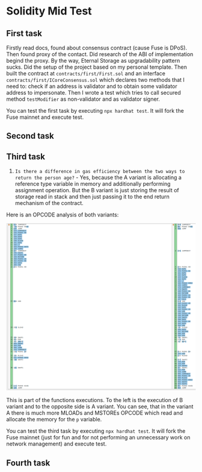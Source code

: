 # Solidity Mid Test

## First task

Firstly read docs, found about consensus contract (cause Fuse is DPoS). Then found proxy of the contact. Did research of the ABI of implementation begind the proxy. By the way, Eternal Storage as upgradability pattern sucks. Did the setup of the project based on my personal template. Then built the contract at `contracts/first/First.sol` and an interface `contracts/first/ICoreConsensus.sol` which declares two methods that I need to: check if an address is validator and to obtain some validator address to impersonate. Then I wrote a test which tries to call secured method `testModifier` as non-validator and as validator signer.

You can test the first task by executing `npx hardhat test`. It will fork the Fuse mainnet and execute test.

## Second task

## Third task

1. `Is there a difference in gas efficiency between the two ways to return the person age?` - Yes, because the A variant is allocating a reference type variable in memory and additionally performing assignment operation. But the B variant is just storing the result of storage read in stack and then just passing it to the end return mechanism of the contract.

Here is an OPCODE analysis of both variants:

![The OPCODE analysis of the variants](./third_ref.png)

This is part of the functions executions. To the left is the execution of B variant and to the opposite side is A variant. You can see, that in the variant A there is much more MLOADs and MSTOREs OPCODE which read and allocate the memory for the `p` variable.

You can test the third task by executing `npx hardhat test`. It will fork the Fuse mainnet (just for fun and for not performing an unnecessary work on network management) and execute test.

## Fourth task
